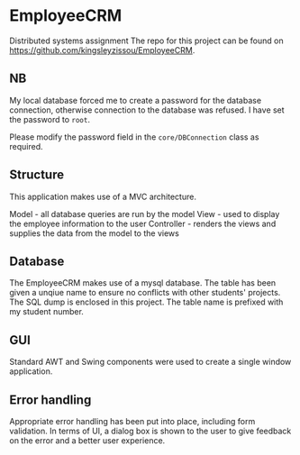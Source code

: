# EmployeeCRM

Distributed systems assignment
The repo for this project can be found on
https://github.com/kingsleyzissou/EmployeeCRM.

## NB

My local database forced me to create a password for the database connection,
otherwise connection to the database was refused. I have set the password to `root`.

Please modify the password field in the `core/DBConnection` class as required.

## Structure

This application makes use of a MVC architecture.

Model - all database queries are run by the model
View - used to display the employee information to the user
Controller - renders the views and supplies the data from the model to the views

## Database

The EmployeeCRM makes use of a mysql database. The table has been given a unqiue name to ensure
no conflicts with other students' projects. The SQL dump is enclosed in this project. The table name is prefixed with my student number.

## GUI

Standard AWT and Swing components were used to create a single window application.

## Error handling

Appropriate error handling has been put into place, including form validation. In terms of UI, a dialog box
is shown to the user to give feedback on the error and a better user experience.
